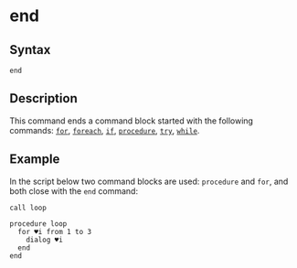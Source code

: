 # end

## Syntax

```G1ANT
end
```

## Description

This command ends a command block started with the following commands: [`for`](](https://manual.g1ant.com/link/G1ANT.Addon.Core/Commands/ForCommand.md)), [`foreach`](](https://manual.g1ant.com/link/G1ANT.Addon.Core/Commands/ForEachCommand.md)), [`if`](](https://manual.g1ant.com/link/G1ANT.Addon.Core/Commands/IfCommand.md)), [`procedure`](](https://manual.g1ant.com/link/G1ANT.Addon.Core/Commands/ProcedureDefinitionCommand.md)), [`try`](](https://manual.g1ant.com/link/G1ANT.Addon.Core/Commands/TryCommand.md)), [`while`](](https://manual.g1ant.com/link/G1ANT.Addon.Core/Commands/WhileCommand.md)).

## Example

In the script below two command blocks are used: `procedure` and `for`, and both close with the `end` command:

```G1ANT
call loop

procedure loop
  for ♥i from 1 to 3
    dialog ♥i
  end
end
```

